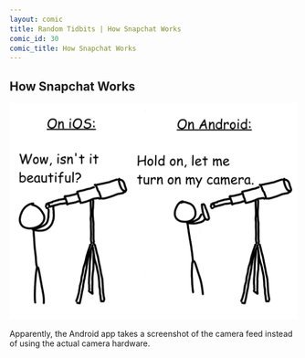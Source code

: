 ```yaml
---
layout: comic
title: Random Tidbits | How Snapchat Works
comic_id: 30
comic_title: How Snapchat Works
---
```


## How Snapchat Works

<img id="img30" src="/assets/images/30.png">

Apparently, the Android app takes a screenshot of the camera feed instead of using the actual camera hardware.
